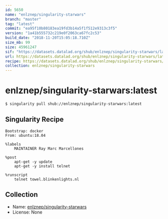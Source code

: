 ```yaml
---
id: 5650
name: "enlznep/singularity-starwars"
branch: "master"
tag: "latest"
commit: "ea95f10b80183ea19fd3b14a5f1f512e9313c3f5"
version: "1a41b555732c219e0f2063ca67fc2c53"
build_date: "2018-11-20T15:05:18.710Z"
size_mb: 99
size: 45961247
sif: "https://datasets.datalad.org/shub/enlznep/singularity-starwars/latest/2018-11-20-ea95f10b-1a41b555/1a41b555732c219e0f2063ca67fc2c53.simg"
url: https://datasets.datalad.org/shub/enlznep/singularity-starwars/latest/2018-11-20-ea95f10b-1a41b555/
recipe: https://datasets.datalad.org/shub/enlznep/singularity-starwars/latest/2018-11-20-ea95f10b-1a41b555/Singularity
collection: enlznep/singularity-starwars
---
```


# enlznep/singularity-starwars:latest

```bash
$ singularity pull shub://enlznep/singularity-starwars:latest
```

## Singularity Recipe

```singularity
Bootstrap: docker
From: ubuntu:18.04

%labels
    MAINTAINER Ray Marc Marcellones

%post
    apt-get -y update
    apt-get -y install telnet

%runscript
    telnet towel.blinkenlights.nl
```

## Collection

 - Name: [enlznep/singularity-starwars](https://github.com/enlznep/singularity-starwars)
 - License: None

